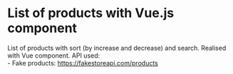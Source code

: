 # List of products with Vue.js component

List of products with sort (by increase and decrease) and search. Realised with Vue component. API used:
<br> - Fake products: https://fakestoreapi.com/products
